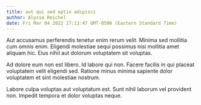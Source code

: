 ```yaml
---
title: aut qui sed optio adipisci
author: Alyssa Reichel
date: Fri Mar 04 2022 17:13:47 GMT-0500 (Eastern Standard Time)
---
```

Aut accusamus perferendis tenetur enim rerum velit. Minima sed mollitia cum omnis enim. Eligendi molestiae sequi possimus nisi mollitia amet aliquam hic. Eius nihil aut dolorum voluptatem sit voluptas.

 Ad dolore eum non est libero. Id labore qui non. Facere facilis in qui placeat voluptatem velit eligendi sed. Ratione minus minima sapiente dolor voluptatem et sint molestiae nostrum.

 Labore culpa voluptas aut voluptatum est. Sunt nihil laborum vel provident non. Impedit tempora et dolor voluptas neque.
